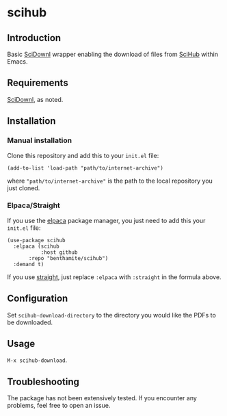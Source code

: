 # scihub

## Introduction

Basic [SciDownl](https://pypi.org/project/scidownl/) wrapper enabling the download of files from [SciHub](https://en.wikipedia.org/wiki/Sci-Hub) within Emacs.

## Requirements

[SciDownl](https://pypi.org/project/scidownl/), as noted.

## Installation

### Manual installation

Clone this repository and add this to your `init.el` file:

``` emacs-lisp
(add-to-list 'load-path "path/to/internet-archive")
```

where `"path/to/internet-archive"` is the path to the local repository you just cloned.

### Elpaca/Straight

If you use the [elpaca](https://github.com/progfolio/elpaca) package manager, you just need to add this your `init.el` file:

``` emacs-lisp
(use-package scihub
  :elpaca (scihub
           :host github
	   :repo "benthamite/scihub")
  :demand t)
```

If you use [straight](https://github.com/radian-software/straight.el), just replace `:elpaca` with `:straight` in the formula above.

## Configuration

Set `scihub-download-directory` to the directory you would like the PDFs to be downloaded.

## Usage

`M-x scihub-download`.

## Troubleshooting

The package has not been extensively tested. If you encounter any problems, feel free to open an issue.
